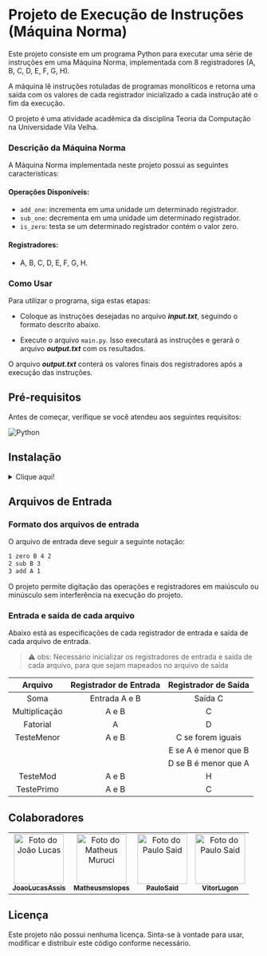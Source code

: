 # Projeto de Execução de Instruções (Máquina Norma)

Este projeto consiste em um programa Python para executar uma série de instruções em uma Máquina Norma, implementada com 8 registradores (A, B, C, D, E, F, G, H).

A máquina lê instruções rotuladas de programas monolíticos e retorna uma saída com os valores de cada registrador inicializado a cada instrução até o fim da execução.

O projeto é uma atividade acadêmica da disciplina Teoria da Computação na Universidade Vila Velha.

### Descrição da Máquina Norma

A Máquina Norma implementada neste projeto possui as seguintes características:

#### Operações Disponíveis:

* `add_one`: incrementa em uma unidade um determinado registrador.
* `sub_one`: decrementa em uma unidade um determinado registrador.
* `is_zero`: testa se um determinado registrador contém o valor zero.
  
#### Registradores:

* A, B, C, D, E, F, G, H.

### Como Usar

Para utilizar o programa, siga estas etapas:

* Coloque as instruções desejadas no arquivo ***input.txt***, seguindo o formato descrito abaixo.

* Execute o arquivo `main.py`. Isso executará as instruções e gerará o arquivo ***output.txt*** com os resultados.

O arquivo ***output.txt*** conterá os valores finais dos registradores após a execução das instruções.

## Pré-requisitos

Antes de começar, verifique se você atendeu aos seguintes requisitos:

![Python](https://img.shields.io/badge/Python-3776AB?style=for-the-badge&logo=python&logoColor=white)

## Instalação
<details>
<summary>Clique aqui!</summary>
<p>

### Pré-requisitos para instalação!

![Git](https://img.shields.io/badge/Git-E34F26?style=for-the-badge&logo=git&logoColor=white)
![Python](https://img.shields.io/badge/Python-3776AB?style=for-the-badge&logo=python&logoColor=white)
--------------------------------------------------------------------------------------------

Para começar, clone o repositório do projeto em seu ambiente local. Siga a etapa abaixo:

* Abra o terminal na pasta onde deseja clonar o repositório.

* Clone o repositório para o seu ambiente local usando o seguinte comando:

```git
git clone https://github.com/JoaoLucasAssis/Maquina_Norma.git
```

> :warning: obs: Certifique-se de ter o git instalado antes de executar o comando no terminal

* Navegue até o diretório do projeto e execute o seguinte comando para rodar o programa:

```python
python .\src\main.py
```

Se tudo estiver correto, o arquivo `output.txt` será criado.
</p>
</details>

## Arquivos de Entrada

### Formato dos arquivos de entrada

O arquivo de entrada deve seguir a seguinte notação:

```txt
1 zero B 4 2
2 sub B 3
3 add A 1
```

O projeto permite digitação das operações e registradores em maiúsculo ou minúsculo sem interferência na execução do projeto.

### Entrada e saída de cada arquivo

Abaixo está as especificações de cada registrador de entrada e saída de cada arquivo de entrada.
> :warning: obs: Necessário inicializar os registradores de entrada e saída 
> de cada arquivo, para que sejam mapeados no arquivo de saída

| Arquivo       | Registrador de Entrada  | Registrador de Saída                 |
|:-------------:|:-----------------------:|:------------------------------------:|
| Soma          | Entrada A e B           | Saída C                              |
| Multiplicação | A e B                   | C                                    |
| Fatorial      | A                       | D                                    |
| TesteMenor    | A e B                   | C se forem iguais                    |
|               |                         | E se A é menor que B                 |
|               |                         | D se B é menor que A                 |
| TesteMod      | A e B                   | H                                    |
| TestePrimo    | A e B                   | C                                    |

## Colaboradores

<table>
  <tr>
    <!-- João Lucas -->
    <td align="center">
      <a href="https://github.com/JoaoLucasAssis">
        <img src="https://encrypted-tbn0.gstatic.com/images?q=tbn:ANd9GcQwxCRWlkfeigdbif83ap111RPNlGARl02wOF5OvW9zUA&s" width="100px;" height="100px;" alt="Foto do João Lucas"/><br>
        <sub>
          <b>JoaoLucasAssis</b>
        </sub>
      </a>
    </td>
    <!-- Matheus Muruci -->
    <td align="center">
      <a href="https://github.com/Matheusmslopes">
        <img src="https://avatars.githubusercontent.com/u/100313664?v=4" width="100px;" height="100px;" alt="Foto do Matheus Muruci"/><br>
        <sub>
          <b>Matheusmslopes</b>
        </sub>
      </a>
    </td>
    <!-- Paulo Said -->
    <td align="center">
      <a href="https://github.com/PauloSaid">
        <img src="https://avatars.githubusercontent.com/u/103071726?v=4" width="100px;" height="100px;" alt="Foto do Paulo Said"/><br>
        <sub>
          <b>PauloSaid</b>
        </sub>
      </a>
    </td>
        <!-- Vitor Lugon -->
    <td align="center">
      <a href="https://github.com/VitorLugon">
        <img src="https://avatars.githubusercontent.com/u/103381252?v=4" width="100px;" height="100px;" alt="Foto do Paulo Said"/><br>
        <sub>
          <b>VitorLugon</b>
        </sub>
      </a>
    </td>
  </tr>
</table>

## Licença

Este projeto não possui nenhuma licença. Sinta-se à vontade para usar, modificar e distribuir este código conforme necessário.
